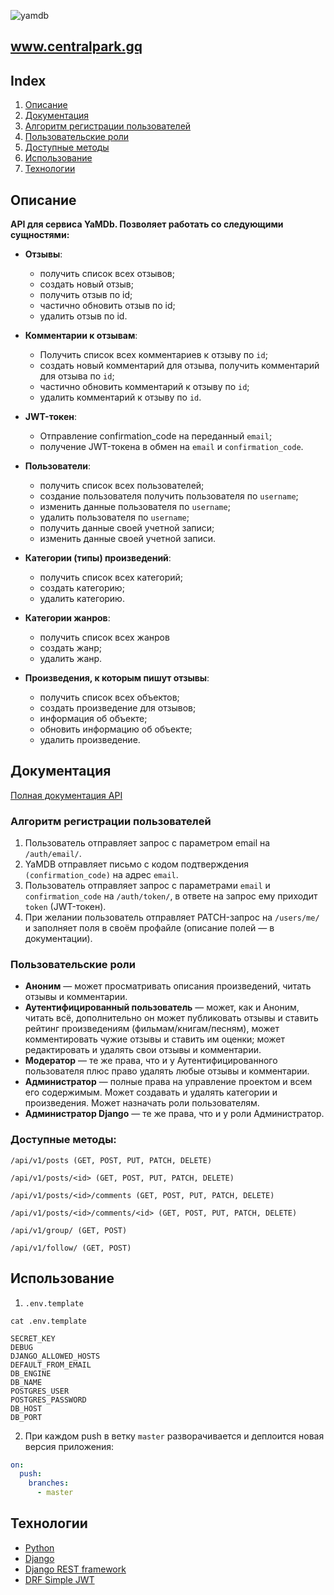 ![yamdb](https://github.com/IgorOlenchuk/yamdb_final/workflows/yamdb_final%20workflow/badge.svg?branch=master)

## www.centralpark.gq

## Index
1. [Описание](#описание)
2. [Документация](#документация)
3. [Алгоритм регистрации пользователей](#алгоритм-регистрации-пользователей)
4. [Пользовательские роли](#пользовательские-роли)
5. [Доступные методы](#доступные-методы)
6. [Использование](использование)
7. [Технологии](#технологии)


## Описание

**API для сервиса YaMDb. Позволяет работать со следующими сущностями:**
 - **Отзывы**:
   - получить список всех отзывов;
   - создать новый отзыв; 
   - получить отзыв по id;
   - частично обновить отзыв по id;
   - удалить отзыв по id.
     
 - **Комментарии к отзывам**:
   - Получить список всех комментариев к отзыву по `id`;
   - создать новый комментарий для отзыва, получить комментарий для отзыва по `id`;
   - частично обновить комментарий к отзыву по `id`;
   - удалить комментарий к отзыву по `id`.
    
 - **JWT-токен**:
   - Отправление confirmation_code на переданный `email`;
   - получение JWT-токена в обмен на `email` и `confirmation_code`.
    
 - **Пользователи**:
   - получить список всех пользователей; 
   - создание пользователя получить пользователя по `username`;
   - изменить данные пользователя по `username`;
   - удалить пользователя по `username`;
   - получить данные своей учетной записи;
   - изменить данные своей учетной записи.
 
- **Категории (типы) произведений**:
   - получить список всех категорий;
   - создать категорию;
   - удалить категорию.
  
- **Категории жанров**:
   - получить список всех жанров
   - создать жанр;
   - удалить жанр.
  
- **Произведения, к которым пишут отзывы**: 
    - получить список всех объектов;
    - создать произведение для отзывов;
    - информация об объекте;
    - обновить информацию об объекте;
    - удалить произведение. 
    
## Документация
[Полная документация API](https://github.com/yandex-praktikum/api_yamdb/blob/master/static/redoc.yaml)


### Алгоритм регистрации пользователей

1. Пользователь отправляет запрос с параметром email на `/auth/email/`.
2. YaMDB отправляет письмо с кодом подтверждения `(confirmation_code)` на адрес `email`.
3. Пользователь отправляет запрос с параметрами `email` и `confirmation_code` на `/auth/token/`, 
в ответе на запрос ему приходит `token` (JWT-токен).
4. При желании пользователь отправляет PATCH-запрос на `/users/me/` и заполняет поля 
в своём профайле (описание полей — в документации).
   
### Пользовательские роли

- **Аноним** — может просматривать описания произведений, читать отзывы и комментарии.
- **Аутентифицированный пользователь** — может, как и Аноним, читать всё, дополнительно он может 
публиковать отзывы и ставить рейтинг произведениям (фильмам/книгам/песням), может комментировать 
чужие отзывы и ставить им оценки; может редактировать и удалять свои отзывы и комментарии.
- **Модератор** — те же права, что и у Аутентифицированного пользователя плюс право удалять любые отзывы и комментарии.
- **Администратор** — полные права на управление проектом и всем его содержимым. 
Может создавать и удалять категории и произведения. Может назначать роли пользователям.
- **Администратор Django** — те же права, что и у роли Администратор.

### Доступные методы:

```
/api/v1/posts (GET, POST, PUT, PATCH, DELETE)
```
```
/api/v1/posts/<id> (GET, POST, PUT, PATCH, DELETE)
```
```
/api/v1/posts/<id>/comments (GET, POST, PUT, PATCH, DELETE)
```
```
/api/v1/posts/<id>/comments/<id> (GET, POST, PUT, PATCH, DELETE)
```
```
/api/v1/group/ (GET, POST)
```
```
/api/v1/follow/ (GET, POST)
```

## Использование

1) `.env.template`

```shell
cat .env.template
```
```text
SECRET_KEY
DEBUG
DJANGO_ALLOWED_HOSTS
DEFAULT_FROM_EMAIL
DB_ENGINE
DB_NAME
POSTGRES_USER
POSTGRES_PASSWORD
DB_HOST
DB_PORT
```
2) При каждом push в ветку `master` разворачивается и деплоится новая версия приложения:
```yaml
on:
  push:
    branches:
      - master
```

## Технологии
- [Python](https://www.python.org/)
- [Django](https://www.djangoproject.com/)
- [Django REST framework](https://www.django-rest-framework.org/)
- [DRF Simple JWT](https://django-rest-framework-simplejwt.readthedocs.io/en/latest/)

